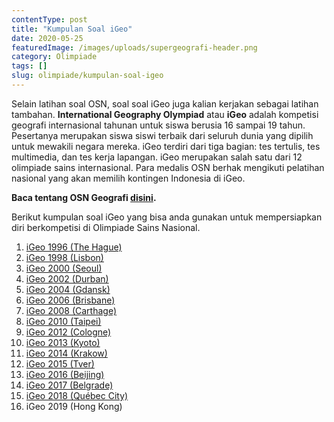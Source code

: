 ```yaml
---
contentType: post
title: "Kumpulan Soal iGeo"
date: 2020-05-25
featuredImage: /images/uploads/supergeografi-header.png
category: Olimpiade
tags: []
slug: olimpiade/kumpulan-soal-igeo
---
```


Selain latihan soal OSN, soal soal iGeo juga kalian kerjakan sebagai latihan tambahan. **International Geography Olympiad** atau **iGeo** adalah kompetisi geografi internasional tahunan untuk siswa berusia 16 sampai 19 tahun. Pesertanya merupakan siswa siswi terbaik dari seluruh dunia yang dipilih untuk mewakili negara mereka. iGeo terdiri dari tiga bagian: tes tertulis, tes multimedia, dan tes kerja lapangan. iGeo merupakan salah satu dari 12 olimpiade sains internasional. Para medalis OSN berhak mengikuti pelatihan nasional yang akan memilih kontingen Indonesia di iGeo.

**Baca tentang OSN Geografi [disini](https://supergeografi.com/olimpiade/mengenal-osn-geografi/).**

Berikut kumpulan soal iGeo yang bisa anda gunakan untuk mempersiapkan diri berkompetisi di Olimpiade Sains Nasional.

1. [iGeo 1996 (The Hague)](https://drive.google.com/open?id=1bvYKUCP56oo5HUkCWs2rPZjD81GLUxRD)
2. [iGeo 1998 (Lisbon)](https://drive.google.com/open?id=1DrrtlseqkMVSbNwiXKHobEbEU8E0w0gS)
3. [iGeo 2000 (Seoul)](https://drive.google.com/open?id=1uBo9GR_es5Yqa3kK2Q1eOg17RXY-QPv_)
4. [iGeo 2002 (Durban)](https://drive.google.com/open?id=1xFCtxZvYVcrqf-ZKhRRWkrH_rBXJgMBc)
5. [iGeo 2004 (Gdansk)](https://drive.google.com/open?id=1uigZMZCFNJoOjjAeTuxkgiz-U8QrSCm_)
6. [iGeo 2006 (Brisbane)](https://drive.google.com/open?id=1RU75scRruHsvpRyW9CcoVtE-rCVQAf_0)
7. [iGeo 2008 (Carthage)](https://drive.google.com/open?id=1WWmSNsECEJnUwFx_Rt1z5baO2iZ5BbcD)
8. [iGeo 2010 (Taip](https://drive.google.com/open?id=1iqezH5IoVIRZUvvgbaM-khkatMus-Hns)[e](https://drive.google.com/open?id=1iqezH5IoVIRZUvvgbaM-khkatMus-Hns)[i)](https://drive.google.com/open?id=1iqezH5IoVIRZUvvgbaM-khkatMus-Hns)
9. [iGeo 2012 (Cologne)](https://drive.google.com/open?id=1ZK6nZ2Ue58C_ZkXtOpjl_8vSCp8hDw2P)
10. [iGeo 2013 (Kyoto)](https://drive.google.com/open?id=1XmFbSEk35FFBOsUOjqeq4emArH9BtPX5)
11. [iGeo 2014 (Krakow)](https://drive.google.com/open?id=1xf08lIklvVEBqtWYxv89rBQcbrSh6c1b)
12. [iGeo 2015 (Tver)](https://drive.google.com/open?id=1KNcZtsyKD6ETa57ng23HtxQU-deaKZS1)
13. [iGeo 2016 (Beijing)](https://drive.google.com/open?id=1YZ7WVPrng_5HI78KCvAGSQyHPAeYKqd9)
14. [iGeo 2017 (Belgrade)](https://drive.google.com/open?id=1lpMIHUC3YzrFStcYLk7Ns7pCCB7gPqct)
15. [iGeo 2018 (Québec City)](https://drive.google.com/open?id=1u5_kuY27BV2uI72j5wVDaoRenKaS86_S)
16. iGeo 2019 (Hong Kong)
